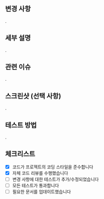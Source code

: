 ## 변경 사항
.

## 세부 설명
.

## 관련 이슈
.

## 스크린샷 (선택 사항)
.

## 테스트 방법
.

## 체크리스트
- [x] 코드가 프로젝트의 코딩 스타일을 준수합니다
- [x] 자체 코드 리뷰를 수행했습니다
- [ ] 변경 사항에 대한 테스트가 추가/수정되었습니다
- [ ] 모든 테스트가 통과합니다
- [ ] 필요한 문서를 업데이트했습니다
